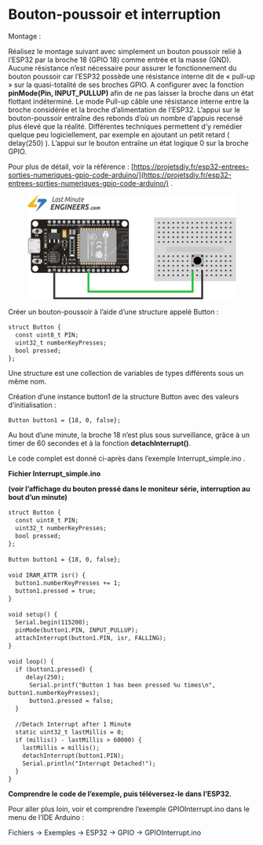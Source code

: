 # Bouton-poussoir et interruption

Montage :

Réalisez le montage suivant avec simplement un bouton poussoir relié à l’ESP32 par la broche 18 (GPIO 18) comme entrée et la masse (GND). Aucune résistance n’est nécessaire pour assurer le fonctionnement du bouton poussoir car l’ESP32 possède une résistance interne dit de « pull-up » sur la quasi-totalité de ses broches GPIO. A configurer avec la fonction **pinMode(Pin, INPUT\_PULLUP)** afin de ne pas laisser la broche dans un état flottant indéterminé. Le mode Pull-up câble une résistance interne entre la broche considérée et la broche d’alimentation de l’ESP32. L’appui sur le bouton-poussoir entraîne des rebonds d’où un nombre d’appuis recensé plus élevé que la réalité. Différentes techniques permettent d’y remédier quelque peu logiciellement, par exemple en ajoutant un petit retard ( delay(250) ). L’appui sur le bouton entraîne un état logique 0 sur la broche GPIO.

Pour plus de détail, voir la référence : [https://projetsdiy.fr/esp32-entrees-sorties-numeriques-gpio-code-arduino/](https://projetsdiy.fr/esp32-entrees-sorties-numeriques-gpio-code-arduino/) .

<figure><img src="../.gitbook/assets/image (1).png" alt=""><figcaption></figcaption></figure>

Créer un bouton-poussoir à l’aide d’une structure appelé Button :

```
struct Button {
  const uint8_t PIN;
  uint32_t numberKeyPresses;
  bool pressed;
};
```

Une structure est une collection de variables de types différents sous un même nom.

Création d’une instance button1 de la structure Button avec des valeurs d’initialisation :

```
Button button1 = {18, 0, false};
```

Au bout d’une minute, la broche 18 n’est plus sous surveillance, grâce à un timer de 60 secondes et à la fonction **detachInterrupt()**.

Le code complet est donné ci-après dans l’exemple Interrupt\_simple.ino .

**Fichier Interrupt\_simple.ino**

**(voir l’affichage du bouton pressé dans le moniteur série, interruption au bout d’un minute)**

```arduino
struct Button {
  const uint8_t PIN;
  uint32_t numberKeyPresses;
  bool pressed;
};

Button button1 = {18, 0, false};

void IRAM_ATTR isr() {
  button1.numberKeyPresses += 1;
  button1.pressed = true;
}

void setup() {
  Serial.begin(115200);
  pinMode(button1.PIN, INPUT_PULLUP);
  attachInterrupt(button1.PIN, isr, FALLING);
}

void loop() {
  if (button1.pressed) {
     delay(250);
      Serial.printf("Button 1 has been pressed %u times\n", button1.numberKeyPresses);
      button1.pressed = false;
  }

  //Detach Interrupt after 1 Minute
  static uint32_t lastMillis = 0;
  if (millis() - lastMillis > 60000) {
    lastMillis = millis();
    detachInterrupt(button1.PIN);
	Serial.println("Interrupt Detached!");
  }
}
```

**Comprendre le code de l’exemple, puis téléversez-le dans l’ESP32.**

Pour aller plus loin, voir et comprendre l’exemple GPIOInterrupt.ino dans le menu de l’IDE Arduino :

Fichiers -> Exemples -> ESP32 -> GPIO -> GPIOInterrupt.ino
